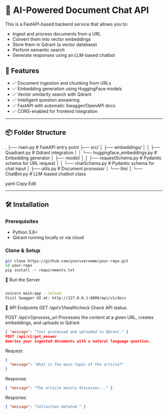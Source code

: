 # 🧠 AI-Powered Document Chat API

This is a FastAPI-based backend service that allows you to:

- Ingest and process documents from a URL
- Convert them into vector embeddings
- Store them in Qdrant (a vector database)
- Perform semantic search
- Generate responses using an LLM-based chatbot

## 🚀 Features

- ✅ Document ingestion and chunking from URLs
- ✅ Embedding generation using HuggingFace models
- ✅ Vector similarity search with Qdrant
- ✅ Intelligent question answering
- ✅ FastAPI with automatic Swagger/OpenAPI docs
- ✅ CORS-enabled for frontend integration

---

## 📦 Folder Structure
. ├── main.py # FastAPI entry point ├── src/ │ ├── embeddings/ │ │ ├── Quadrant.py # Qdrant integration │ │ └── huggingface_embeddings.py # Embedding generator │ ├── model/ │ │ ├── requestSchema.py # Pydantic schema for URL request │ │ └── chatSchema.py # Pydantic schema for chat input │ ├── utils.py # Document processor │ └── llm/ │ └── ChatBot.py # LLM-based chatbot class

yaml
Copy
Edit

---

## 🛠️ Installation

### Prerequisites

- Python 3.8+
- Qdrant running locally or via cloud

### Clone & Setup

```bash
git clone https://github.com/yourusername/your-repo.git
cd your-repo
pip install -r requirements.txt
```

🧪 Run the Server

```bash

uvicorn main:app --reload
Visit Swagger UI at: http://127.0.0.1:8000/api/v1/docs
```

📡 API Endpoints
GET /api/v1/healthcheck
Check API status.

POST /api/v1/process_url
Processes the content at a given URL, creates embeddings, and uploads to Qdrant.

```json 
{ "message": "Text processed and uploaded to Qdrant." }
POST /api/v1/get_answer
Queries your ingested documents with a natural language question.
```
Request:

```json
{
  "message": "What is the main topic of the article?"
}
```

Response:

```json
{ "message": "The article mainly discusses..." }
```

Response:

```json
{ "message": "Collection deleted." }
```
